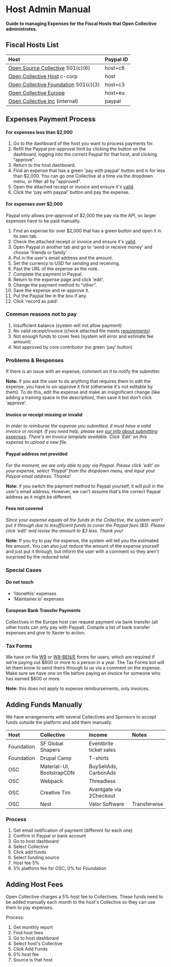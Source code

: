 # Host Admin Manual

**Guide to managing Expenses for the Fiscal Hosts that Open Collective administrates.**

## Fiscal Hosts List <a id="docs-internal-guid-c63aa181-7fff-a12b-956a-0e66ccc70b1b"></a>

| Host | Paypal ID |
| :--- | :--- |
| [Open Source Collective](https://opencollective.com/opensourcecollective/collectives/expenses) 501\(c\)\(6\) | host+c6 |
| [Open Collective Host](https://opencollective.com/opencollective-host/collectives/expenses) c-corp | host |
| [Open Collective Foundation](https://opencollective.com/foundation/collectives/expenses) 501\(c\)\(3\) | host+c3 |
| [Open Collective Europe](https://opencollective.com/europe/collectives/expenses) | host+eu |
| [Open Collective Inc](https://opencollective.com/opencollectiveinc/collectives/expenses) \(internal\) | paypal |

## Expenses Payment Process

#### For expenses less than $2,000

1. Go to the dashboard of the host you want to process payments for.
2. Refill the Paypal pre-approval limit by clicking the button on the dashboard, logging into the correct Paypal for that host, and clicking “approve”. 
3. Return to the host dashboard.
4. Find an expense that has a green 'pay with paypal' button and is for less than $2,000. You can go one Collective at a time via the dropdown menu, or filter all by "approved".
5. Open the attached receipt or invoice and ensure it's [valid](../expenses/submitting-expenses.md#documentation-requirements).
6. Click the 'pay with paypal' button and pay the expense.

#### For expenses over $2,000

Paypal only allows pre-approval of $2,000 the pay via the API, so larger expenses have to be paid manually. 

1. Find an expense for over $2,000 that has a green button and open it in its own tab.
2. Check the attached receipt or invoice and ensure it's [valid](../expenses/submitting-expenses.md#documentation-requirements).
3. Open Paypal in another tab and go to 'send or receive money' and choose 'friends or family'.
4. Put in the user's email address and the amount.
5. Set the currency to USD for sending and receiving.
6. Past the URL of the expense as the note.
7. Complete the payment in Paypal.
8. Return to the expense page and click 'edit'.
9. Change the payment method to "other".
10. Save the expense and re-approve it.
11. Put the Paypal fee in the box if any.
12. Click 'record as paid'.

### Common reasons not to pay

1. Insufficient balance \(system will not allow payment\)
2. No valid receipt/invoice \(check attached file meets [requirements](../expenses/submitting-expenses.md#documentation-requirements)\)
3. Not enough funds to cover fees \(system will error and estimate fee amount\)
4. Not approved by core contributor \(no green ‘pay’ button\)   

### Problems & Responses

If there is an issue with an expense, comment on it to notify the submitter.

**Note:** if you ask the user to do anything that requires them to edit the expense, you have to un-approve it first \(otherwise it's not editable by them\). To do this, edit the expense and make an insignificant change \(like adding a training space in the description\), then save it but don't click 'approve'.

#### Invoice or receipt missing or invalid

_In order to reimburse the expense you submitted, it must have a valid invoice or receipt. If you need help, please see_ [_our info about submitting expenses_](../expenses/submitting-expenses.md)_. There's an invoice template available. Click 'Edit' on this expense to upload a new file._

#### Paypal address not provided

_For the moment, we are only able to pay via Paypal. Please click 'edit' on your expense, select 'Paypal' from the dropdown menu, and input your Paypal email address. Thanks!_

**Note:** if you switch the payment method to Paypal yourself, it will pull in the user's email address. However, we can't assume that's the correct Paypal address as it might be different.

#### Fees not covered

_Since your expense equals all the funds in the Collective, the system won’t put it through due to insufficient funds to cover the Paypal fees \($3\). Please click ‘edit’ and revise the amount to $3 less. Thank you!_

**Note:** If you try to pay the expense, the system will tell you the estimated fee amount. You can also just reduce the amount of the expense yourself and just put it through, but inform the user with a comment so they aren't surprised by the reduced total.

### Special Cases

#### Do not touch

* ‘Idonethis’ expenses
* ‘Maintainer.io’ expenses

#### European Bank Transfer Payments

Collectives in the Europe host can request payment via bank transfer \(all other hosts can only pay with Paypal\). Compile a list of bank transfer expenses and give to Xavier to action.

### Tax Forms

We have on file [W9](https://www.dropbox.com/home/Open%20Source%20Collective%20501c6/IRS/W9) or [W8-BEN/E](https://www.dropbox.com/home/Open%20Source%20Collective%20501c6/IRS/W8-BEN) forms for users, which are required if we’re paying out $600 or more to a person in a year. The Tax Forms bot will let them know to send theirs through to us via a comment on the expense. Make sure we have one on file before paying an invoice for someone who has earned $600 or more. 

**Note:** this does not apply to expense reimbursements, only invoices.

## Adding Funds Manually

We have arrangements with several Collectives and Sponsors to accept funds outside the platform and add them manually.

| Host | Collective | Income | Notes |
| :--- | :--- | :--- | :--- |
| Foundation | SF Global Shapers | Eventbrite ticket sales |  |
| Foundation | Drupal Camp | T-shirts |  |
| OSC | Material-UI, BootstrapCDN | BuySellAds, CarbonAds |  |
| OSC | Webpack | Threadless |  |
| OSC | Creative Tim | Avantgate via 2Checkout |  |
| OSC | Nest | Valor Software | Transferwise |

### Process

1. Get email notification of payment \(different for each one\)
2. Confirm in Paypal or bank account
3. Go to host dashboard
4. Select Collective
5. Click add funds
6. Select funding source
7. Host fee 5%
8. 5% platform fee for OSC, 0% for Foundation

## Adding Host Fees

Open Collective charges a 5% host fee to Collectives. These funds need to be added manually each month to the host's Collective so they can use them to pay expenses.

Process:

1. Get monthly report
2. Find host fees
3. Go to host dashboard
4. Select host's Collective
5. Click Add Funds
6. 0% host fee
7. Source is that host



##   

